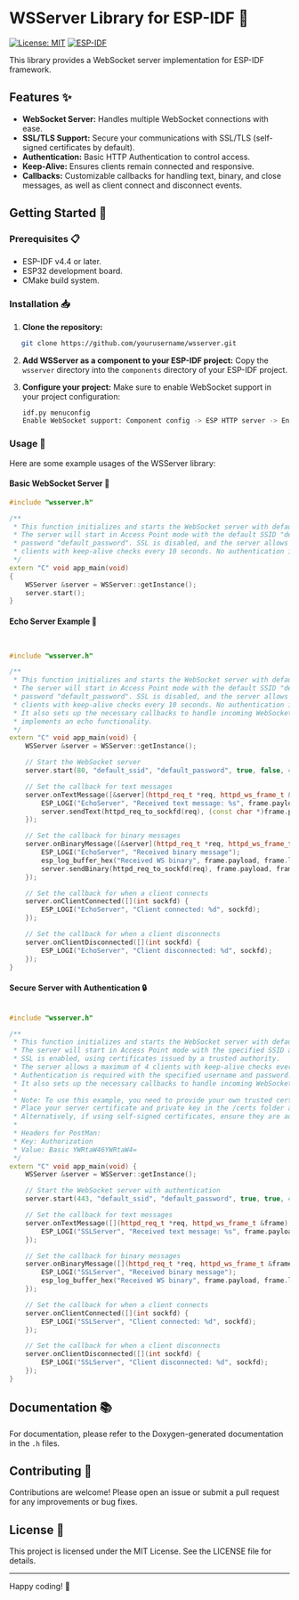 # WSServer Library for ESP-IDF 📡

[![License: MIT](https://img.shields.io/badge/License-MIT-blue.svg)](https://opensource.org/licenses/MIT)
[![ESP-IDF](https://img.shields.io/badge/ESP--IDF-v4.4+-blue.svg)](https://github.com/espressif/esp-idf)

This library provides a  WebSocket server implementation for ESP-IDF framework.

## Features ✨

- **WebSocket Server:** Handles multiple WebSocket connections with ease.
- **SSL/TLS Support:** Secure your communications with SSL/TLS (self-signed certificates by default).
- **Authentication:** Basic HTTP Authentication to control access.
- **Keep-Alive:** Ensures clients remain connected and responsive.
- **Callbacks:** Customizable callbacks for handling text, binary, and close messages, as well as client connect and disconnect events.

## Getting Started 🚀

### Prerequisites 📋
- ESP-IDF v4.4 or later.
- ESP32 development board.
- CMake build system.

### Installation 📥

1. **Clone the repository:**
 ```sh
    git clone https://github.com/yourusername/wsserver.git
``` 

2. **Add WSServer as a component to your ESP-IDF project:**
 Copy the `wsserver` directory into the `components` directory of your ESP-IDF project. 
 
3. **Configure your project:**
 Make sure to enable WebSocket support in your project configuration:
    ```sh
    idf.py menuconfig
    Enable WebSocket support: Component config -> ESP HTTP server -> Enable ESP_HTTPS_SERVER component
 
### Usage 📝

Here are some example usages of the WSServer library:

#### Basic WebSocket Server 🌟

```cpp
#include "wsserver.h"

/**
 * This function initializes and starts the WebSocket server with default parameters.
 * The server will start in Access Point mode with the default SSID "default_ssid" and 
 * password "default_password". SSL is disabled, and the server allows a maximum of 4 
 * clients with keep-alive checks every 10 seconds. No authentication is required by default.
 */
extern "C" void app_main(void)
{
    WSServer &server = WSServer::getInstance();
    server.start();
}
``` 

#### Echo Server Example 🔄

```cpp


#include "wsserver.h"

/**
 * This function initializes and starts the WebSocket server with default parameters.
 * The server will start in Access Point mode with the default SSID "default_ssid" and 
 * password "default_password". SSL is disabled, and the server allows a maximum of 4 
 * clients with keep-alive checks every 10 seconds. No authentication is required by default.
 * It also sets up the necessary callbacks to handle incoming WebSocket messages and 
 * implements an echo functionality.
 */
extern "C" void app_main(void) {
    WSServer &server = WSServer::getInstance();

    // Start the WebSocket server
    server.start(80, "default_ssid", "default_password", true, false, 4, 10000, 30000, nullptr);

    // Set the callback for text messages
    server.onTextMessage([&server](httpd_req_t *req, httpd_ws_frame_t &frame) {
        ESP_LOGI("EchoServer", "Received text message: %s", frame.payload);
        server.sendText(httpd_req_to_sockfd(req), (const char *)frame.payload);
    });

    // Set the callback for binary messages
    server.onBinaryMessage([&server](httpd_req_t *req, httpd_ws_frame_t &frame) {
        ESP_LOGI("EchoServer", "Received binary message");
        esp_log_buffer_hex("Received WS binary", frame.payload, frame.len);
        server.sendBinary(httpd_req_to_sockfd(req), frame.payload, frame.len);
    });

    // Set the callback for when a client connects
    server.onClientConnected([](int sockfd) {
        ESP_LOGI("EchoServer", "Client connected: %d", sockfd);
    });

    // Set the callback for when a client disconnects
    server.onClientDisconnected([](int sockfd) {
        ESP_LOGI("EchoServer", "Client disconnected: %d", sockfd);
    });
}
```

#### Secure Server with Authentication 🔒

```cpp

#include "wsserver.h"

/**
 * This function initializes and starts the WebSocket server with default parameters.
 * The server will start in Access Point mode with the specified SSID and password. 
 * SSL is enabled, using certificates issued by a trusted authority.
 * The server allows a maximum of 4 clients with keep-alive checks every 10 seconds.
 * Authentication is required with the specified username and password.
 * It also sets up the necessary callbacks to handle incoming WebSocket messages.
 *
 * Note: To use this example, you need to provide your own trusted certificates.
 * Place your server certificate and private key in the /certs folder as servercert.pem and prvtkey.pem, respectively.
 * Alternatively, if using self-signed certificates, ensure they are added to the trusted certificates on your client system.
 *
 * Headers for PostMan:
 * Key: Authorization
 * Value: Basic YWRtaW46YWRtaW4=
 */
extern "C" void app_main(void) {
    WSServer &server = WSServer::getInstance();

    // Start the WebSocket server with authentication
    server.start(443, "default_ssid", "default_password", true, true, 4, 10000, 30000, "admin", "admin", nullptr);

    // Set the callback for text messages
    server.onTextMessage([](httpd_req_t *req, httpd_ws_frame_t &frame) {
        ESP_LOGI("SSLServer", "Received text message: %s", frame.payload);
    });

    // Set the callback for binary messages
    server.onBinaryMessage([](httpd_req_t *req, httpd_ws_frame_t &frame) {
        ESP_LOGI("SSLServer", "Received binary message");
        esp_log_buffer_hex("Received WS binary", frame.payload, frame.len);
    });

    // Set the callback for when a client connects
    server.onClientConnected([](int sockfd) {
        ESP_LOGI("SSLServer", "Client connected: %d", sockfd);
    });

    // Set the callback for when a client disconnects
    server.onClientDisconnected([](int sockfd) {
        ESP_LOGI("SSLServer", "Client disconnected: %d", sockfd);
    });
}
```

## Documentation 📚

For  documentation, please refer to the Doxygen-generated documentation in the `.h` files.

## Contributing 🤝

Contributions are welcome! Please open an issue or submit a pull request for any improvements or bug fixes.

## License 📝

This project is licensed under the MIT License. See the LICENSE file for details.

----------

Happy coding! 🎉

